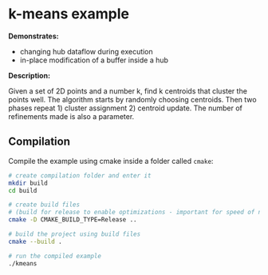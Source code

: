 # k-means example


**Demonstrates:**

- changing hub dataflow during execution
- in-place modification of a buffer inside a hub


**Description:**

Given a set of 2D points and a number k, find k centroids that cluster the points well. The algorithm starts by randomly choosing centroids. Then two phases repeat 1) cluster assignment 2) centroid update. The number of refinements made is also a parameter.


## Compilation

Compile the example using cmake inside a folder called `cmake`:

```bash
# create compilation folder and enter it
mkdir build
cd build

# create build files
# (build for release to enable optimizations - important for speed of noarr structures)
cmake -D CMAKE_BUILD_TYPE=Release ..

# build the project using build files
cmake --build .

# run the compiled example
./kmeans
```
